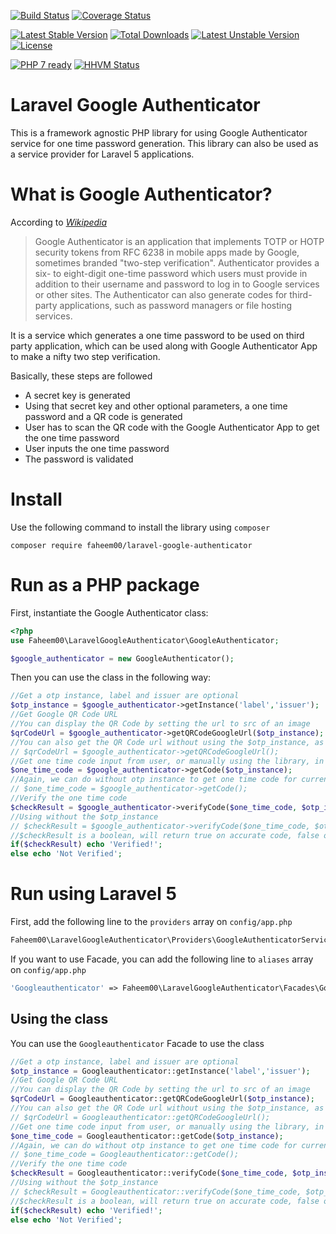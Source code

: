 [![Build Status](https://travis-ci.org/faheem00/laravel-google-authenticator.svg?branch=master)](https://travis-ci.org/faheem00/laravel-google-authenticator) [![Coverage Status](https://coveralls.io/repos/github/faheem00/laravel-google-authenticator/badge.svg?branch=master)](https://coveralls.io/github/faheem00/laravel-google-authenticator?branch=master)

[![Latest Stable Version](https://poser.pugx.org/faheem00/laravel-google-authenticator/v/stable)](https://packagist.org/packages/faheem00/laravel-google-authenticator) [![Total Downloads](https://poser.pugx.org/faheem00/laravel-google-authenticator/downloads)](https://packagist.org/packages/faheem00/laravel-google-authenticator) [![Latest Unstable Version](https://poser.pugx.org/faheem00/laravel-google-authenticator/v/unstable)](https://packagist.org/packages/faheem00/laravel-google-authenticator) [![License](https://poser.pugx.org/faheem00/laravel-google-authenticator/license)](https://packagist.org/packages/faheem00/laravel-google-authenticator)

[![PHP 7 ready](http://php7ready.timesplinter.ch/faheem00/laravel-google-authenticator/master/badge.svg)](https://travis-ci.org/faheem00/laravel-google-authenticator) [![HHVM Status](http://hhvm.h4cc.de/badge/faheem00/laravel-google-authenticator.svg)](http://hhvm.h4cc.de/package/faheem00/laravel-google-authenticator)

Laravel Google Authenticator
===========
This is a framework agnostic PHP library for using Google Authenticator service for one time password generation. This library can also be used as a service provider for Laravel 5 applications.

What is Google Authenticator?
===
According to [*Wikipedia*](https://en.wikipedia.org/wiki/Google_Authenticator)

> Google Authenticator is an application that implements TOTP or HOTP security tokens from RFC 6238 in mobile apps made by Google, sometimes branded "two-step verification". Authenticator provides a six- to eight-digit one-time password which users must provide in addition to their username and password to log in to Google services or other sites. The Authenticator can also generate codes for third-party applications, such as password managers or file hosting services.

It is a service which generates a one time password to be used on third party application, which can be used along with Google Authenticator App to make a nifty two step verification.

Basically, these steps are followed

* A secret key is generated
* Using that secret key and other optional parameters, a one time password and a QR code is generated
* User has to scan the QR code with the Google Authenticator App to get the one time password
* User inputs the one time password
* The password is validated

Install
===
Use the following command to install the library using ``composer``

```
composer require faheem00/laravel-google-authenticator
```

Run as a PHP package
===

First, instantiate the Google Authenticator class:

```php
<?php
use Faheem00\LaravelGoogleAuthenticator\GoogleAuthenticator;

$google_authenticator = new GoogleAuthenticator();
```

Then you can use the class in the following way:

```php
//Get a otp instance, label and issuer are optional
$otp_instance = $google_authenticator->getInstance('label','issuer');
//Get Google QR Code URL
//You can display the QR Code by setting the url to src of an image
$qrCodeUrl = $google_authenticator->getQRCodeGoogleUrl($otp_instance);
//You can also get the QR Code url without using the $otp_instance, as the instance is set on the class when instantiated
// $qrCodeUrl = $google_authenticator->getQRCodeGoogleUrl();
//Get one time code input from user, or manually using the library, in $oneCode variable
$one_time_code = $google_authenticator->getCode($otp_instance);
//Again, we can do without otp instance to get one time code for current instance
// $one_time_code = $google_authenticator->getCode();
//Verify the one time code
$checkResult = $google_authenticator->verifyCode($one_time_code, $otp_instance);
//Using without the $otp_instance
// $checkResult = $google_authenticator->verifyCode($one_time_code, $otp_instance);
//$checkResult is a boolean, will return true on accurate code, false otherwise
if($checkResult) echo 'Verified!';
else echo 'Not Verified';
```

Run using Laravel 5
======
First, add the following line to the ``providers`` array on ``config/app.php``

```php
Faheem00\LaravelGoogleAuthenticator\Providers\GoogleAuthenticatorServiceProvider::class
```

If you want to use Facade, you can add the following line to `aliases` array on ``config/app.php``

```php
'Googleauthenticator' => Faheem00\LaravelGoogleAuthenticator\Facades\GoogleAuthenticatorFacade::class
```

Using the class
---
You can use the ``Googleauthenticator`` Facade to use the class

```php
//Get a otp instance, label and issuer are optional
$otp_instance = Googleauthenticator::getInstance('label','issuer');
//Get Google QR Code URL
//You can display the QR Code by setting the url to src of an image
$qrCodeUrl = Googleauthenticator::getQRCodeGoogleUrl($otp_instance);
//You can also get the QR Code url without using the $otp_instance, as the instance is set on the class when instantiated
// $qrCodeUrl = Googleauthenticator::getQRCodeGoogleUrl();
//Get one time code input from user, or manually using the library, in $oneCode variable
$one_time_code = Googleauthenticator::getCode($otp_instance);
//Again, we can do without otp instance to get one time code for current instance
// $one_time_code = Googleauthenticator::getCode();
//Verify the one time code
$checkResult = Googleauthenticator::verifyCode($one_time_code, $otp_instance);
//Using without the $otp_instance
// $checkResult = Googleauthenticator::verifyCode($one_time_code, $otp_instance);
//$checkResult is a boolean, will return true on accurate code, false otherwise
if($checkResult) echo 'Verified!';
else echo 'Not Verified';
```

